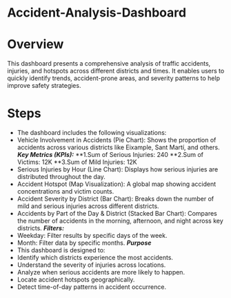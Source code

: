 # Accident-Analysis-Dashboard
# Overview
This dashboard presents a comprehensive analysis of traffic accidents, injuries, and hotspots across different districts and times. It enables users to quickly identify trends, accident-prone areas, and severity patterns to help improve safety strategies.
# Steps 
- The dashboard includes the following visualizations:
- Vehicle Involvement in Accidents (Pie Chart):
   Shows the proportion of accidents across various districts like Eixample, Sant Martí, and others.
 ***Key Metrics (KPIs):***
 **1.Sum of Serious Injuries: 240
**2.Sum of Victims: 12K
**3.Sum of Mild Injuries: 12K
- Serious Injuries by Hour (Line Chart): Displays how serious injuries are distributed throughout the day.
- Accident Hotspot (Map Visualization): A global map showing accident concentrations and victim counts.
- Accident Severity by District (Bar Chart): Breaks down the number of mild and serious injuries across different districts.
- Accidents by Part of the Day & District (Stacked Bar Chart): Compares the number of accidents in the morning, afternoon, and night across key districts.
***Filters:***
- Weekday: Filter results by specific days of the week.
- Month: Filter data by specific months.
***Purpose***
- This dashboard is designed to:
- Identify which districts experience the most accidents.
- Understand the severity of injuries across locations.
- Analyze when serious accidents are more likely to happen.
- Locate accident hotspots geographically.
- Detect time-of-day patterns in accident occurrence.
